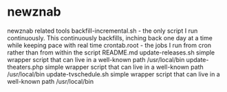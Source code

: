 newznab
=======

newznab related tools
backfill-incremental.sh - the only script I run continuously.  This continuously backfills, inching back one day at a time while keeping pace with real time
crontab.root - the jobs I run from cron rather than from within the script
README.md
update-releases.sh simple wrapper script that can live in a well-known path /usr/local/bin
update-theaters.php simple wrapper script that can live in a well-known path /usr/local/bin
update-tvschedule.sh simple wrapper script that can live in a well-known path /usr/local/bin
